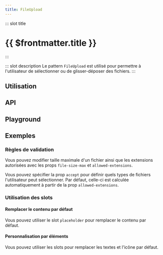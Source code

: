 ```yaml
---
title: FileUpload
---
```


::: slot title
# {{ $frontmatter.title }}
:::

::: slot description
Le pattern `FileUpload` est utilisé pour permettre à l'utilisateur de sélectionner ou de glisser-déposer des fichiers.
:::

## Utilisation

<DocExample
  eager
  file="composants/file-upload/examples/file-upload"
/>

## API

<DocApi
  :value="['FileUpload']"
  :api="{
    FileUpload: {
      props: [
        {
          name: 'multiple',
          type: 'boolean',
          default: 'false',
          description: 'Permet de sélectionner plusieurs fichiers.'
        },
        {
          name: 'value',
          type: 'File | File[]',
          default: '[]',
          description: 'Le ou les fichiers sélectionnés.'
        },
        {
          name: 'no-ripple',
          type: 'boolean',
          default: 'false',
          description: 'Désactive l\'ondulation.'
        },
        {
          name: 'disabled',
          type: 'boolean',
          default: 'false',
          description: 'Désactive le composant.'
        },
        {
          name: 'file-size-max',
          type: 'number',
          default: '10485760',
          description: 'Taille maximale d\'un fichier en octets (par défaut 10 MB).'
        },
        {
          name: 'file-size-units',
          type: 'string[]',
          default: '[\'o\', \'Ko\', \'Mo\', \'Go\', \'To\']',
          description: 'Les unités de taille utilisées pour la traduction.'
        },
        {
          name: 'allowed-extensions',
          type: 'string[]',
          default: '[\'pdf\', \'jpg\', \'jpeg\', \'png\']',
          description: 'Les extensions autorisées.'
        },
        {
          name: 'accept',
          type: 'string',
          default: 'undefined',
          description: 'L\'attribut natif `accept`. Par défaut, la valeur sera calculée à partir des extensions autorisées.'
        },
        {
          name: 'max-width',
          type: 'number | string',
          default: 'undefined',
          description: 'La largeur maximale du composant.'
        },
        {
          name: 'min-width',
          type: 'number | string',
          default: 'undefined',
          description: 'La largeur minimale du composant.'
        },
        {
          name: 'width',
          type: 'number | string',
          default: 'undefined',
          description: 'La largeur du composant.'
        }
      ],
      slots: [
        {
          name: 'placeholder',
          description: 'Slot pour remplacer le contenu par défaut.'
        },
        {
          name: 'icon',
          description: 'Slot pour remplacer l\'icône par défaut.'
        },
        {
          name: 'action-text',
          description: 'Slot pour remplacer le texte d\'action.'
        },
        {
          name: 'or',
          description: 'Slot pour remplacer le texte `Ou`.'
        },
        {
          name: 'button-text',
          description: 'Slot pour remplacer le label du bouton d\'action.'
        },
        {
          name: 'info-text',
          description: 'Slot pour remplacer les informations sur le fichier à sélectionner.'
        }
      ],
      events: [
        {
          name: 'change',
          description: 'Événement émis lorsque la valeur change.',
          value: 'File | File[]'
        },
        {
          name: 'error',
          description: 'Événement émis lorsque lorsqu\'il y a une erreur de validation.',
          value: '{\n	file: File,\n	code: ErrorCodes\n}'
        }
      ]
    }
  }"
/>

## Playground

<DocExample
  file="composants/file-upload/examples/file-upload-playground"
  hide-code-block
/>

## Exemples

### Règles de validation

Vous pouvez modifier taille maximale d'un fichier ainsi que les extensions autorisées avec les props `file-size-max` et `allowed-extensions`.

<DocInfo>

Vous pouvez spécifier la prop `accept` pour définir quels types de fichiers l'utilisateur peut sélectionner. Par défaut, celle-ci est calculée automatiquement à partir de la prop `allowed-extensions`.

</DocInfo>

<DocExample file="composants/file-upload/examples/file-upload-rules" />

### Utilisation des slots

#### Remplacer le contenu par défaut

Vous pouvez utiliser le slot `placeholder` pour remplacer le contenu par défaut.

<DocExample file="composants/file-upload/examples/file-upload-slot-placeholder" />

#### Personnalisation par éléments

Vous pouvez utiliser les slots pour remplacer les textes et l'icône par défaut.

<DocExample file="composants/file-upload/examples/file-upload-slots" />
